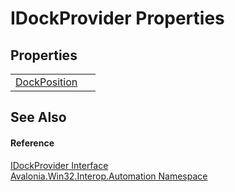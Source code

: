 # IDockProvider Properties




## Properties
<table>
<tr>
<td><a href="P_Avalonia_Win32_Interop_Automation_IDockProvider_DockPosition">DockPosition</a></td>
<td> </td>
</tr>
</table>

## See Also


#### Reference
<a href="T_Avalonia_Win32_Interop_Automation_IDockProvider">IDockProvider Interface</a>  
<a href="N_Avalonia_Win32_Interop_Automation">Avalonia.Win32.Interop.Automation Namespace</a>  

